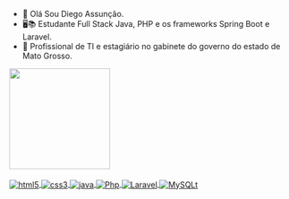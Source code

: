 - 👋 Olá Sou Diego Assunção.
- 🖥️📚 Estudante Full Stack Java, PHP e os frameworks Spring Boot e Laravel.
- 📖 Profissional de TI e estagiário no gabinete do governo do estado de Mato Grosso.
<div>
<a href="https://github.com/seu-usuário-aqui">
<img loading="lazy" height="180em" src="https://github-readme-stats.vercel.app/api?username=diegocbaleite&show_icons=true&theme=dark&include_all_commits=true&count_private=true"/>

<div style="display: inline_block"><br>
  <img align="center" alt="html5" src="https://img.shields.io/badge/HTML5-E34F26?style=for-the-badge&logo=html5&logoColor=white" />
  <img align="center" alt="css3" src="https://img.shields.io/badge/CSS3-1572B6?style=for-the-badge&logo=css3&logoColor=white"/>
  <img align="center" alt="java" src="https://img.shields.io/badge/Java-ED8B00?style=for-the-badge&logo=openjdk&logoColor=white"/>
  <img align="center" alt="Php" src="https://img.shields.io/badge/PHP-777BB4?style=for-the-badge&logo=php&logoColor=white"/>
   <img align="center" alt="Laravel" src="https://img.shields.io/badge/Laravel-FF2D20?style=for-the-badge&logo=laravel&logoColor=white"/>
  <img align="center" alt="MySQLt" src="https://img.shields.io/badge/MySQL-4479A1?style=for-the-badge&logo=mysql&logoColor=white"/>
 
   
</div>


</div>
